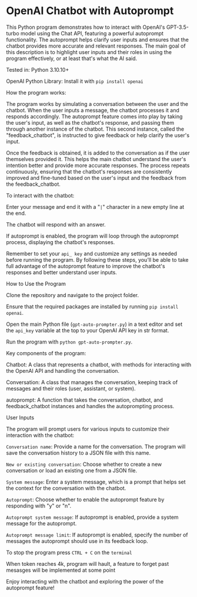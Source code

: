 # OpenAI Chatbot with Autoprompt
This Python program demonstrates how to interact with OpenAI's GPT-3.5-turbo model using the Chat API, featuring a powerful autoprompt functionality. The autoprompt helps clarify user inputs and ensures that the chatbot provides more accurate and relevant responses. The main goal of this description is to highlight user inputs and their roles in using the program effectively, or at least that's what the AI said.


Tested in:
Python 3.10.10+

OpenAI Python Library: Install it with `pip install openai`



How the program works:


The program works by simulating a conversation between the user and the chatbot. When the user inputs a message, the chatbot processes it and responds accordingly. The autoprompt feature comes into play by taking the user's input, as well as the chatbot's response, and passing them through another instance of the chatbot. This second instance, called the "feedback_chatbot", is instructed to give feedback or help clarify the user's input.


Once the feedback is obtained, it is added to the conversation as if the user themselves provided it. This helps the main chatbot understand the user's intention better and provide more accurate responses. The process repeats continuously, ensuring that the chatbot's responses are consistently improved and fine-tuned based on the user's input and the feedback from the feedback_chatbot.



To interact with the chatbot:


Enter your message and end it with a "`|`" character in a new empty line at the end.

The chatbot will respond with an answer.

If autoprompt is enabled, the program will loop through the autoprompt process, displaying the chatbot's responses.

Remember to set your `api_ key` and customize any settings as needed before running the program. By following these steps, you'll be able to take full advantage of the autoprompt feature to improve the chatbot's responses and better understand user inputs.



How to Use the Program


Clone the repository and navigate to the project folder.

Ensure that the required packages are installed by running `pip install openai`.

Open the main Python file (`gpt-auto-prompter.py`) in a text editor and set the `api_key` variable at the top to your OpenAI API key in str format.

Run the program with `python gpt-auto-prompter.py`.





Key components of the program:


Chatbot: A class that represents a chatbot, with methods for interacting with the OpenAI API and handling the conversation.

Conversation: A class that manages the conversation, keeping track of messages and their roles (user, assistant, or system).

autoprompt: A function that takes the conversation, chatbot, and feedback_chatbot instances and handles the autoprompting process.





User Inputs


The program will prompt users for various inputs to customize their interaction with the chatbot:


`Conversation name`: Provide a name for the conversation. The program will save the conversation history to a JSON file with this name.


   `New or existing conversation`: Choose whether to create a new conversation or load an existing one from a JSON file.


`System message`: Enter a system message, which is a prompt that helps set the context for the conversation with the chatbot.


`Autoprompt`: Choose whether to enable the autoprompt feature by responding with "y" or "n".

   `Autoprompt system message`: If autoprompt is enabled, provide a system message for the autoprompt.

   `Autoprompt message limit`: If autoprompt is enabled, specify the number of messages the autoprompt should use in its feedback loop.
    
    
To stop the program press `CTRL + C` on the `terminal`



When token reaches 4k, program will hault, a feature to forget past mesasges will be implemented at some point



Enjoy interacting with the chatbot and exploring the power of the autoprompt feature!
